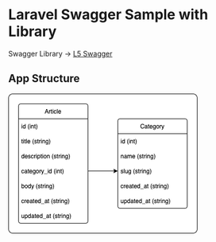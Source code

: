# Laravel Swagger Sample with Library
Swagger Library -> [L5 Swagger](https://github.com/DarkaOnLine/L5-Swagger)

## App Structure
![er図](db.png)
